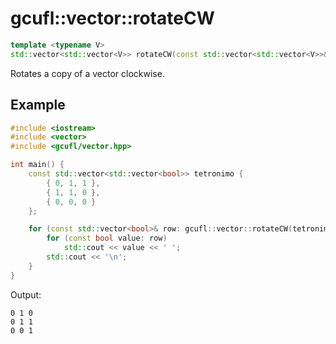 # gcufl::vector::rotateCW
```cpp
template <typename V>
std::vector<std::vector<V>> rotateCW(const std::vector<std::vector<V>>& values) noexcept;
```
Rotates a copy of a vector clockwise.
## Example
```cpp
#include <iostream>
#include <vector>
#include <gcufl/vector.hpp>

int main() {
	const std::vector<std::vector<bool>> tetronimo {
		{ 0, 1, 1 },
		{ 1, 1, 0 },
		{ 0, 0, 0 }
	};

	for (const std::vector<bool>& row: gcufl::vector::rotateCW(tetronimo)) {
		for (const bool value: row)
			std::cout << value << ' ';
		std::cout << '\n';
	}
}
```
Output:
```
0 1 0 
0 1 1 
0 0 1 
```
